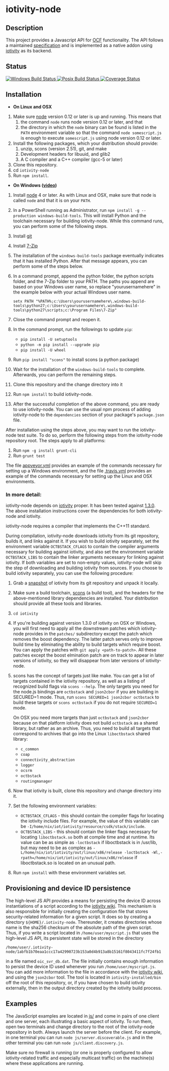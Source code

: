 # iotivity-node

## Description
This project provides a Javascript API for [OCF][] functionality. The API follows a maintained [specification][] and is implemented as a native addon using [iotivity][] as its backend.

## Status
<a href="https://ci.appveyor.com/project/gabrielschulhof/iotivity-node/branch/master">
	<img alt="Windows Build Status" src="https://ci.appveyor.com/api/projects/status/github/otcshare/iotivity-node?branch=master&svg=true"></img>
</a>
<a href="https://travis-ci.org/otcshare/iotivity-node">
	<img alt="Posix Build Status" src="https://travis-ci.org/otcshare/iotivity-node.svg?branch=master"></img>
</a>
<a href='https://coveralls.io/github/otcshare/iotivity-node?branch=master'>
	<img src='https://coveralls.io/repos/github/otcshare/iotivity-node/badge.svg?branch=master' alt='Coverage Status' />
</a>

## Installation

* **On Linux and OSX**

1. Make sure [node][] version 0.12 or later is up and running. This means that
	1. the command `node` runs node version 0.12 or later, and that
	1. the directory in which the `node` binary can be found is listed in the `PATH` environment variable so that the command `node somescript.js` is enough to execute `somescript.js` using node version 0.12 or later.
1. Install the following packages, which your distribution should provide:
   1. unzip, scons (version 2.51), git, and make
   1. Development headers for libuuid, and glib2
   1. A C compiler and a C++ compiler (gcc-5 or later)
1. Clone this repository.
1. cd `iotivity-node`
1. Run `npm install`.

* **On Windows ([video](https://www.youtube.com/watch?v=RgsZpv8IrWA))**

1. Install [node][] 4 or later. As with Linux and OSX, make sure that node is called `node` and that it is on your `PATH`.
0. In a PowerShell running as Administrator, run `npm install -g --production windows-build-tools`. This will install Python and the toolchain necessary for building iotivity-node. While this command runs, you can perform some of the following steps.
0. Install [git][]
0. Install [7-Zip][]
0. The installation of the `windows-build-tools` package eventually indicates that it has installed Python. After that message appears, you can perform some of the steps below.
0. In a command prompt, append the python folder, the python scripts folder, and the 7-Zip folder to your PATH. The paths you append are based on your Windows user name, so replace "yourusernamehere" in the example below with your actual Windows user name.

      ```
      setx PATH "%PATH%;c:\Users\yourusernamehere\.windows-build-tools\python27;c:\Users\yourusernamehere\.windows-build-tools\python27\scripts;c:\Program Files\7-Zip"
      ```
0. Close the command prompt and reopen it.
0. In the command prompt, run the followings to update `pip`:
    * `pip install -U setuptools`
    * `python -m pip install --upgrade pip`
    * `pip install -U wheel`
0. Run `pip install "scons"` to install scons (a python package)
0. Wait for the installation of the `windows-build-tools` to complete. Afterwards, you can perform the remaining steps.
0. Clone this repository and the change directory into it
0. Run `npm install` to build iotivity-node.
0. After the successful completion of the above command, you are ready to use iotivity-node. You can use the usual npm process of adding iotivity-node to the `dependencies` section of your package's `package.json` file.

After installation using the steps above, you may want to run the iotivity-node test suite. To do so, perform the following steps from the iotivity-node repository root. The steps apply to all platforms:

1. Run `npm -g install grunt-cli`
0. Run `grunt test`

The file [appveyor.yml](./appveyor.yml) provides an example of the commands necessary for setting up a Windows environment, and the file [.travis.yml](./.travis.yml) provides an example of the commands necessary for setting up the Linux and OSX environments.

### In more detail:
iotivity-node depends on [iotivity][] proper. It has been tested against [1.3.0][]. The above installation instructions cover the dependencies for both iotivity-node and iotivity.

iotivity-node requires a compiler that implements the C++11 standard.

During compilation, iotivity-node downloads iotivity from its git repository, builds it, and links against it. If you wish to build iotivity separately, set the environment variable `OCTBSTACK_CFLAGS` to contain the compiler arguments necessary for building against iotivity, and also set the environment variable `OCTBSTACK_LIBS` to contain the linker arguments necessary for linking against iotivity. If both variables are set to non-empty values, iotivity-node will skip the step of downloading and building iotivity from sources. If you choose to build iotivity separately, you can use the following procedure:

1. Grab a [snapshot][] of iotivity from its git repository and unpack it locally.
0. Make sure a build toolchain, [scons][] (a build tool), and the headers for the above-mentioned library dependencies are installed. Your distribution should provide all these tools and libraries.
0. `cd iotivity`
0. If you're building against version 1.3.0 of iotivity on OSX or Windows, you will first need to apply all the downstream patches which iotivity-node provides in the `patches/` subdirectory except the patch which removes the boost dependency. The latter patch serves only to improve build time by eliminating the ability to build targets which require boost. You can apply the patches with `git apply <path-to-patch>`. All these patches except the boost elmination patch are on track to appear in later versions of iotivity, so they will disappear from later versions of iotivity-node.
0. scons has the concept of targets just like make. You can get a list of targets contained in the iotivity repository, as well as a listing of recognized build flags via `scons --help`. The only targets you need for the node.js bindings are `octbstack` and `json2cbor` if you are building in SECURED=1 mode. Thus, run `scons SECURED=1 json2cbor octbstack` to build these targets or `scons octbstack` if you do not require `SECURED=1` mode.

    On OSX you need more targets than just `octbstack` and `json2cbor` because on that platform iotivity does not build `octbstack` as a shared library, but rather as an archive. Thus, you need to build all targets that correspond to archives that go into the Linux `liboctbstack` shared library:

    * `c_common`
    * `coap`
    * `connectivity_abstraction`
    * `logger`
    * `ocsrm`
    * `octbstack`
    * `routingmanager`

0. Now that iotivity is built, clone this repository and change directory into it.
0. Set the following environment variables:
	* `OCTBSTACK_CFLAGS` - this should contain the compiler flags for locating the iotivity include files. For example, the value of this variable can be `-I/home/nix/iot/iotivity/resource/csdk/stack/include`.
	* `OCTBSTACK_LIBS` - this should contain the linker flags necessary for locating `liboctbstack.so` both at compile time and at runtime. Its value can be as simple as `-loctbstack` if liboctbstack is in /usr/lib, but may need to be as complex as `-L/home/nix/iot/iotivity/out/linux/x86/release -loctbstack -Wl,-rpath=/home/nix/iot/iotivity/out/linux/x86/release` if liboctbstack.so is located on an unusual path.
0. Run `npm install` with these environment variables set.

## Provisioning and device ID persistence

The high-level JS API provides a means for persisting the device ID across instantiations of a script according to the [iotivity wiki][]. This mechanism is also responsible for initially creating the configuration file that stores security-related information for a given script. It does so by creating a directory `${HOME}/.iotivity-node`. Thereunder, it creates directories whose name is the sha256 checksum of the absolute path of the given script. Thus, if you write a script located in `/home/user/myscript.js` that uses the high-level JS API, its persistent state will be stored in the directory
```
/home/user/.iotivity-node/1abfb1b70eaa1ccc17a42990723b153a0d4b913a8b15161f8043411fc7f24fb1
```
in a file named `oic_svr_db.dat`. The file initially contains enough information to persist the device ID used whenever you run `/home/user/myscript.js`. You can add more information to the file in accordance with the [iotivity wiki][], and using the `json2cbor` tool. The tool is located in `iotivity-installed/bin` off the root of this repository, or, if you have chosen to build iotivity externally, then in the output directory created by the iotivity build process.

## Examples

The JavaScript examples are located in [js/](./js/) and come in pairs of one client and one server, each illustrating a basic aspect of iotivity. To run them, open two terminals and change directory to the root of the iotivity-node repository in both. Always launch the server before the client. For example, in one terminal you can run `node js/server.discoverable.js` and in the other terminal you can run `node js/client.discovery.js`.

Make sure no firewall is running (or one is properly configured to allow iotivity-related traffic and especially multicast traffic) on the machine(s) where these applications are running.

[iotivity]: http://iotivity.org/
[node]: https://nodejs.org/
[1.3.0]: https://gerrit.iotivity.org/gerrit/gitweb?p=iotivity.git;a=tree;hb=1.3.0
[snapshot]: https://gerrit.iotivity.org/gerrit/gitweb?p=iotivity.git;a=snapshot;h=1.3.0;sf=tgz
[scons]: http://www.scons.org/
[iotivity wiki]: https://wiki.iotivity.org/faq_s
[video]: https://www.youtube.com/watch?v=95VTB_qgYfw
[specification]: https://github.com/01org/iot-js-api/tree/ocf-1.1.0/api/ocf
[OCF]: http://openconnectivity.org/
[git]: http://git-scm.org/
[7-Zip]: http://7-zip.org/
